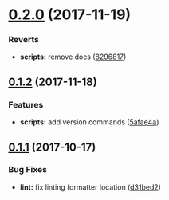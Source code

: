 <a name="0.2.0"></a>
# [0.2.0](https://github.com/Beg-in/project/compare/0.1.2...0.2.0) (2017-11-19)


### Reverts

* **scripts:** remove docs ([8296817](https://github.com/Beg-in/project/commit/8296817))



<a name="0.1.2"></a>
## [0.1.2](https://github.com/Beg-in/project/compare/0.1.1...0.1.2) (2017-11-18)


### Features

* **scripts:** add version commands ([5afae4a](https://github.com/Beg-in/project/commit/5afae4a))



<a name="0.1.1"></a>
## [0.1.1](https://github.com/Beg-in/project/compare/d31bed2...0.1.1) (2017-10-17)


### Bug Fixes

* **lint:** fix linting formatter location ([d31bed2](https://github.com/Beg-in/project/commit/d31bed2))



